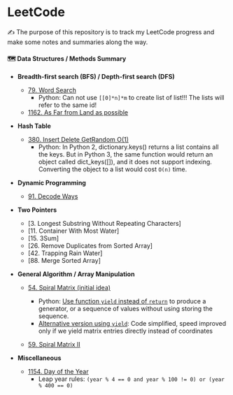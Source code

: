 # LeetCode
:writing_hand: The purpose of this repository is to track my LeetCode progress and make some notes and summaries along the way.


#### :world_map: Data Structures / Methods Summary
- **Breadth-first search (BFS) / Depth-first search (DFS)**
  - [79. Word Search](code/79_word_search_v2.py)
    - Python: Can not use `[[0]*n]*m` to create list of list!!! The lists will refer to the same id!
  - [1162. As Far from Land as possible](code/1162_As_Far_from_Land_as_Possible.py)

- **Hash Table**
  - [380. Insert Delete GetRandom O(1)](code/380_insert_delete_getrandom.py)
    - Python: In Python 2, dictionary.keys() returns a list contains all the keys. But in Python 3, the same function would return an object called dict_keys([]), and it does not support indexing. Converting the object to a list would cost `O(n)` time.
- **Dynamic Programming**
  - [91. Decode Ways](notes/91_decode_ways.md)
    
- **Two Pointers**
  - [3. Longest Substring Without Repeating Characters]
  - [11. Container With Most Water]
  - [15. 3Sum]
  - [26. Remove Duplicates from Sorted Array]
  - [42. Trapping Rain Water]
  - [88. Merge Sorted Array]

- **General Algorithm / Array Manipulation**
  - [54. Spiral Matrix (initial idea)](code/54_spiral_matrix.py)
    - Python: [Use function `yield` instead of `return`](https://www.geeksforgeeks.org/use-yield-keyword-instead-return-keyword-python/) to produce a generator, or a sequence of values without using storing the sequence.
    - [Alternative version using `yield`](code/54_spiral_matrix_v2.py): Code simplified, speed improved only if we yield matrix entries directly instead of coordinates
    
  - [59. Spiral Matrix II](code/59_spiral_matrix_II.py)

- **Miscellaneous**
  - [1154. Day of the Year](code/1154_day_of_year.py)
    - Leap year rules: `(year % 4 == 0 and year % 100 != 0) or (year % 400 == 0)`
